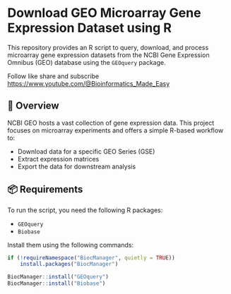 
# Download GEO Microarray Gene Expression Dataset using R

This repository provides an R script to query, download, and process microarray gene expression datasets from the NCBI Gene Expression Omnibus (GEO) database using the `GEOquery` package.


Follow like share and subscribe https://www.youtube.com/@Bioinformatics_Made_Easy



## 🧬 Overview

NCBI GEO hosts a vast collection of gene expression data. This project focuses on microarray experiments and offers a simple R-based workflow to:

- Download data for a specific GEO Series (GSE)
- Extract expression matrices
- Export the data for downstream analysis

## 📦 Requirements

To run the script, you need the following R packages:

- `GEOquery`
- `Biobase`

Install them using the following commands:

```r
if (!requireNamespace("BiocManager", quietly = TRUE))
    install.packages("BiocManager")

BiocManager::install("GEOquery")
BiocManager::install("Biobase")
